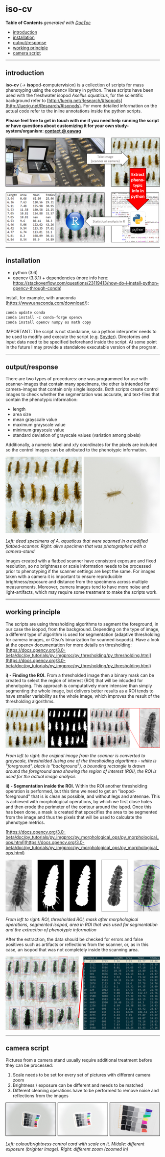 # iso-cv

<!-- START doctoc generated TOC please keep comment here to allow auto update -->
<!-- DON'T EDIT THIS SECTION, INSTEAD RE-RUN doctoc TO UPDATE -->
**Table of Contents**  *generated with [DocToc](https://github.com/thlorenz/doctoc)*


  - [introduction](#introduction)
  - [installation](#installation)
  - [output/response](#outputresponse)
  - [working principle](#working-principle)
  - [camera script](#camera-script)

<!-- END doctoc generated TOC please keep comment here to allow auto update -->

---

## introduction

**iso-cv** (-> **iso**pod-**c**omputer**v**ision) is a collection of scripts for mass phenotyping using the opencv library in python. These scripts have been used with the freshwater isopod *Asellus aquaticus*, for the scientific background refer to [http://luerig.net/Research/#Isopods](http://luerig.net/Research/#Isopods). For more detailed information on the actual code refer to the inline annotations inside the python scripts.

**Please feel free to get in touch with me if you need help running the script or have questions about customizing it for your own study-system/organism: [contact @ eawag](http://www.eawag.ch/en/aboutus/portrait/organisation/staff/profile/moritz-luerig/show/)**


<img src="https://github.com/mluerig/iso-cv/raw/master/assets/iso-cv-fig1.png" />

---

## installation

- python (3.6)
- opencv (3.3.1) + dependencies (more info here: https://stackoverflow.com/questions/23119413/how-do-i-install-python-opencv-through-conda)

install, for example, with anaconda (https://www.anaconda.com/download/):

```
conda update conda
conda install -c conda-forge opencv 
conda install opencv numpy os math copy
```

IMPORTANT: The script is not standalone, so a python interpreter needs to be used to modify and execute the script (e.g. [Spyder](https://github.com/spyder-ide/spyder)). Directories and input data need to be specified beforehand inside the script. At some point in the future I may provide a standalone executable version of the program.


---

## output/response

There are two types of procedures: one was programmed for use with scanner-images that contain many specimens, the other is intended for camera-images that contain only single isopods. Both scripts create control images to check whether the segmentation was accurate, and text-files that contain the phenotypic information:

- length
- area size
- mean grayscale value
- maximum grayscale value
- minimum grayscale value
- standard deviation of grayscale values (variation among pixels)

Additionally, a numeric label and x/y coordinates for the pixels are included so the control images can be attributed to the phenotypic information.

<img src="https://github.com/mluerig/iso-cv/raw/master/assets/iso-cv-fig2.png" />

*Left: dead specimens of A. aquaticus that were scanned in a modified flatbed-scanner. Right: alive specimen that was photographed with a camera-stand*
  
Images created with a flatbed scanner have consistent exposure and fixed resolution, so no brightness or scale information needs to be processed prior to phenotyping if the scanner settings are kept the same. For images taken with a camera it is important to ensure reproducible brightness/exposure and distance from the specimens across multiple measurements. Moreover, camera images tend to have more noise and light-artifacts, which may require some treatment to make the scripts work.  

---

## working principle

The scripts are using thresholding algorithms to segment the foreground, in our case the isopod, from the background. Depending on the type of image, a different type of algorithm is used for segmentation (adaptive thresholding for camera images, or Otsu's binarization for scanned isopods). Have a look at the opencv documentation for more details on thresholding: [https://docs.opencv.org/3.0-beta/doc/py_tutorials/py_imgproc/py_thresholding/py_thresholding.html](https://docs.opencv.org/3.0-beta/doc/py_tutorials/py_imgproc/py_thresholding/py_thresholding.html)

**i) - Finding the ROI.** From a thresholded image then a binary mask can be created to select the region of interest (ROI) that will be inlcuded for phenotyping. This approach is computatively more intensive than simply segmenting the whole image, but delivers better results as a ROI tends to have smaller variability as the whole image, which improves the result of the thresholding algorithms.  

<img src="https://github.com/mluerig/iso-cv/raw/master/assets/iso-cv-fig3.png" />

*From left to right: the original image from the scanner is converted to grayscale, thresholded (using one of the thresholding algorithms - white is "foreground", black is "background"), a bounding rectangle is drawn around the foreground area showing the region of interest (ROI), the ROI is used for the actual image analysis*

**ii) - Segmentation inside the ROI.**  Within the ROI another thresholding operation is performed, but this time we need to get an "isopod-foreground" that is is clean as possible, and without legs and antennae. This is achieved with morphological operations, by which we first close holes and then erode the perimeter of the contour around the ispod. Once this has been done, a mask is created that spcecifies the area to be segmented from the image and thus the pixels that will be used to calculate the phenotype metrics. 

[https://docs.opencv.org/3.0-beta/doc/py_tutorials/py_imgproc/py_morphological_ops/py_morphological_ops.html](https://docs.opencv.org/3.0-beta/doc/py_tutorials/py_imgproc/py_morphological_ops/py_morphological_ops.html)

<img src="https://github.com/mluerig/iso-cv/raw/master/assets/iso-cv-fig4.png" />

*From left to right: ROI, thresholded ROI, mask after morphological operations, segmented isopod, area in ROI that was used for segmentation and the extraction of phenotypic information*

After the extraction, the data should be checked for errors and false positives such as artifacts or reflections from the scanner, or, as in this case, an isopod that was not completely inside the scanning area.

<img src="https://github.com/mluerig/iso-cv/raw/master/assets/iso-cv-fig5.png" />

---

## camera script

Pictures from a camera stand usually require additional treatment before they can be processed:

1) Scale needs to be set for every set of pictures with different camera zoom
2) Brightness / exposure can be different and needs to be matched
3) Different cleaning operations have to be performed to remove noise and reflections from the images 

<img src="https://github.com/mluerig/iso-cv/raw/master/assets/iso-cv-fig6.png" />

*Left: colour/brightness control card with scale on it. Middle: different exposure (brighter image). Right: different zoom (zoomed in)*




